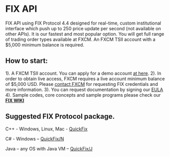 # FIX API

FIX API using FIX Protocol 4.4 designed for real-time, custom institutional interface which push up to 250 price update per second (not available on other APIs). It is our fastest and most popular option. You will get full range of trading order types available at FXCM. An FXCM TSII account with a $5,000 minimum balance is required.

## How to start:
1). A FXCM TSII account. You can apply for a demo account <a href="https://www.fxcm.com/">at here</a>. 
2). In order to obtain live access, FXCM requires a live account minimum balance of $5,000 USD. Please [contact FXCM](https://www.fxcm.com/support/contact-client-support/) for requesting FIX credentials and more information.
3). You can request documentation by signing our [EULA](https://www.fxcm.com/forms/eula/)
4). Sample codes, core concepts and sample programs please check our [**FIX WIKI**](https://apiwiki.fxcorporate.com/doku.php?id=fix_api/)

## Suggested FIX Protocol package.
C++ - Windows, Linux, Mac - <a href="http://www.quickfixengine.org/">QuickFix</a>

C# - Windows – <a href="http://quickfixn.org/">QuickFix/N</a>

Java – any OS with Java VM – <a href="http://www.quickfixj.org/">QuickFix/J</a>


